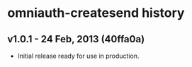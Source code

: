 # omniauth-createsend history

## v1.0.1 - 24 Feb, 2013 (40ffa0a)

* Initial release ready for use in production.
